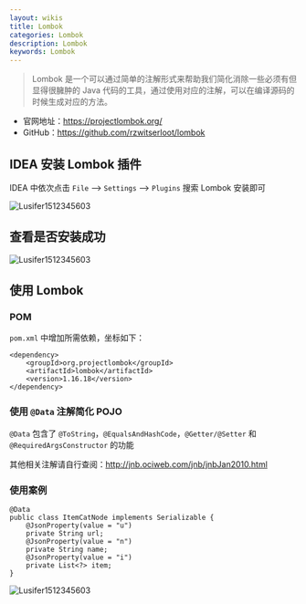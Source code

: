```yaml
---
layout: wikis
title: Lombok
categories: Lombok
description: Lombok
keywords: Lombok
---
```


> Lombok 是一个可以通过简单的注解形式来帮助我们简化消除一些必须有但显得很臃肿的 Java 代码的工具，通过使用对应的注解，可以在编译源码的时候生成对应的方法。

- 官网地址：https://projectlombok.org/
- GitHub：https://github.com/rzwitserloot/lombok

## IDEA 安装 Lombok 插件

IDEA 中依次点击 `File` --> `Settings` --> `Plugins` 搜索 Lombok 安装即可

![Lusifer1512345603](https://i.loli.net/2021/03/14/MYuthrAPaI3RJFn.png)

## 查看是否安装成功

![Lusifer1512345603](https://i.loli.net/2021/03/14/lzjRXFJ25SoGBHp.png)

## 使用 Lombok

### POM

`pom.xml` 中增加所需依赖，坐标如下：

```text
<dependency>
    <groupId>org.projectlombok</groupId>
    <artifactId>lombok</artifactId>
    <version>1.16.18</version>
</dependency>
```



### 使用 `@Data` 注解简化 POJO

`@Data` 包含了 `@ToString`，`@EqualsAndHashCode`，`@Getter/@Setter` 和 `@RequiredArgsConstructor` 的功能

其他相关注解请自行查阅：http://jnb.ociweb.com/jnb/jnbJan2010.html

### 使用案例

```text
@Data
public class ItemCatNode implements Serializable {
    @JsonProperty(value = "u")
    private String url;
    @JsonProperty(value = "n")
    private String name;
    @JsonProperty(value = "i")
    private List<?> item;
}
```

![Lusifer1512345603](https://i.loli.net/2021/03/14/RfltQIejLJGNX72.png)